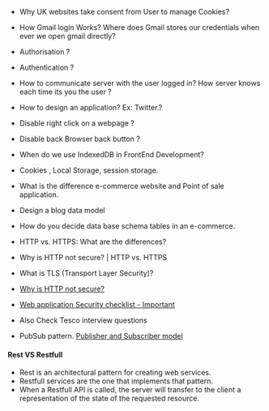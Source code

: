 - Why UK websites take consent from User to manage Cookies?

- How Gmail login Works? Where does Gmail stores our credentials when ever we open gmail directly?

- Authorisation ?

- Authentication ?

- How to communicate server with the user logged in? How server knows each time its you the user ? 

- How to design an application? Ex: Twitter.? 

- Disable right click on a webpage ? 

- Disable back Browser back button ?

- When do we use IndexedDB in FrontEnd Development? 

- Cookies , Local Storage, session storage. 

- What is the difference e-commerce website and Point of sale application.

- Design a blog data model

- How do you decide data base schema tables in an e-commerce. 

- HTTP vs. HTTPS: What are the differences? 
- Why is HTTP not secure? | HTTP vs. HTTPS
- What is TLS (Transport Layer Security)? 
- [Why is HTTP not secure?](https://www.cloudflare.com/learning/ssl/why-is-http-not-secure/)

- [Web application Security checklist - Important](https://www.appsecmonkey.com/blog/web-application-security-checklist) 

- Also Check Tesco interview questions

- PubSub pattern. [Publisher and Subscriber model](https://medium.com/@thebabscraig/javascript-design-patterns-part-2-the-publisher-subscriber-pattern-8fe07e157213#:~:text=The%20Publisher%2FSubscriber%20pattern%2C%20or,is%20quite%20common%20in%20JavaScript)

#### Rest VS Restfull 

- Rest is an architectural pattern for creating web services. 
- Restfull services are the one that implements that pattern. 
- When a Restfull API is called, the server will transfer to the client a representation of the state of the requested resource. 






